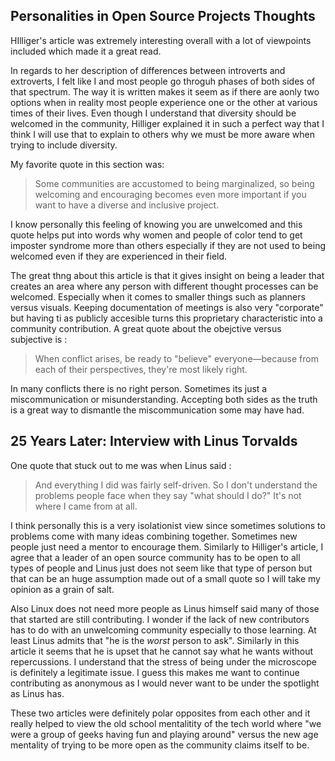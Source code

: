 ## Personalities in Open Source Projects Thoughts 

HIlliger's article was extremely interesting overall with a lot of viewpoints included which made it a great read. 

In regards to her description of differences between introverts and extroverts, I felt like I and most people go throguh phases
of both sides of that spectrum. The way it is written makes it seem as if there are aonly two options when in reality most people
experience one or the other at various times of their lives. Even though I understand that diversity should be welcomed in the community,
Hilliger explained it in such a perfect way that I think I will use that to explain to others why we must be more aware when trying to include diversity.

My favorite quote in this section was:
> Some communities are accustomed to being marginalized, so being welcoming and encouraging becomes even more important if you want to have a diverse and inclusive project.

I know personally this feeling of knowing you are unwelcomed and this quote helps put into words why women and people of color tend to get imposter syndrome
more than others especially if they are not used to being welcomed even if they are experienced in their field. 

The great thng about this article is that it gives insight on being a leader that creates an area where any person with different thought processes 
can be welcomed. Especially when it comes to smaller things such as planners versus visuals. Keeping documentation of meetings is also very "corporate" but having ti as publicly accesible
turns this proprietary characteristic into a community contribution. A great quote about the obejctive versus subjective is :
> When conflict arises, be ready to "believe" everyone—because from each of their perspectives, they're most likely right.

In many conflicts there is no right person. Sometimes its just a miscommunication or misunderstanding. Accepting both sides as the truth is a great way
to dismantle the miscommunication some may have had. 

## 25 Years Later: Interview with Linus Torvalds

One quote that stuck out to me was when Linus said :
>  And everything I did was fairly self-driven. So I don't understand the problems people face when they say "what should I do?" It's not where I came from at all.

I think personally this is a very isolationist view since sometimes solutions to problems come with many ideas combining together. Sometimes new people just need a mentor to encourage them.
Similarly to Hilliger's article, I agree that a leader of an open source community has to be open to all types of people and Linus just does not
seem like that type of person but that can be an huge assumption made out of a small quote so I will take my opinion as a grain of salt.

Also Linux does not need more people as Linus himself said many of those that started are still contributing. I wonder if the lack of new contributors has to do with an unwelcoming community
especially to those learning. At least Linus admits that "he is the _worst_ person to ask". Similarly in this article it seems that he is upset that he cannot say what he wants without repercussions.
I understand that the stress of being under the microscope is definitely a legitimate issue. I guess this makes me want to continue contributing as anonymous as I would never want to be
under the spotlight as Linus has.

These two articles were definitely polar opposites from each other and it really helped to view the old school mentalitity of the tech world where "we were a group of geeks having fun and playing around"
versus the new age mentality of trying to be more open as the community claims itself to be. 
